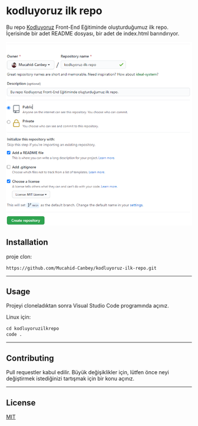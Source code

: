# kodluyoruz ilk repo
Bu repo [Kodluyoruz](https://www.kodluyoruz.org/) Front-End Eğitiminde oluşturduğumuz ilk repo. İçerisinde bir adet README dosyası, bir adet de index.html barındırıyor. 

![gitProje](images/ilkRepo.PNG)

## Installation

 proje clon:

```
https://github.com/Mucahid-Canbey/kodluyoruz-ilk-repo.git
```

---

## Usage

Projeyi cloneladıktan sonra Visual Studio Code programında açınız.

Linux için:

```
cd kodluyoruzilkrepo
code .
```

----

## Contributing

Pull requestler kabul edilir. Büyük değişiklikler için, lütfen önce neyi değiştirmek istediğinizi tartışmak için bir konu açınız.

---

## License

[MIT](https://choosealicense.com/licenses/mit/)

